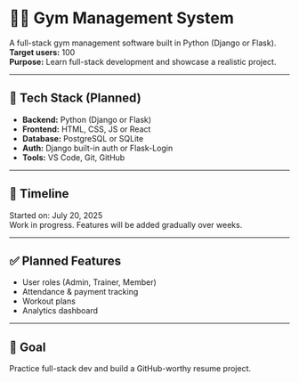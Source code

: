 # 🏋️‍♂️ Gym Management System

A full-stack gym management software built in Python (Django or Flask).  
**Target users:** 100  
**Purpose:** Learn full-stack development and showcase a realistic project.

---

## 🔧 Tech Stack (Planned)
- **Backend:** Python (Django or Flask)
- **Frontend:** HTML, CSS, JS or React
- **Database:** PostgreSQL or SQLite
- **Auth:** Django built-in auth or Flask-Login
- **Tools:** VS Code, Git, GitHub

---

## 📅 Timeline
Started on: July 20, 2025  
Work in progress. Features will be added gradually over weeks.

---

## ✅ Planned Features
- User roles (Admin, Trainer, Member)
- Attendance & payment tracking
- Workout plans
- Analytics dashboard

---

## 🚀 Goal
Practice full-stack dev and build a GitHub-worthy resume project.
